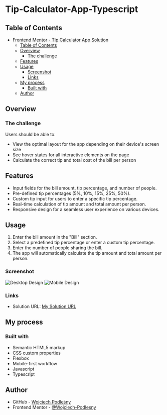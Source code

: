# Tip-Calculator-App-Typescript

## Table of Contents 

- [Frontend Mentor - Tip Calculator App Solution](#frontend-mentor----tip-calculator-app-solution)
  - [Table of Contents](#table-of-contents)
  - [Overview](#overview)
    - [The challenge](#the-challenge)
  - [Features](#features)
  - [Usage](#usage)
    - [Screenshot](#screenshot-)
    - [Links](#links)
  - [My process](#my-process)
    - [Built with](#built-with)
  - [Author](#author)

## Overview 

### The challenge 

Users should be able to:

- View the optimal layout for the app depending on their device's screen size
- See hover states for all interactive elements on the page
- Calculate the correct tip and total cost of the bill per person

## Features 

- Input fields for the bill amount, tip percentage, and number of people.
- Pre-defined tip percentages (5%, 10%, 15%, 25%, 50%).
- Custom tip input for users to enter a specific tip percentage.
- Real-time calculation of tip amount and total amount per person.
- Responsive design for a seamless user experience on various devices.

## Usage 

1. Enter the bill amount in the "Bill" section.
2. Select a predefined tip percentage or enter a custom tip percentage.
3. Enter the number of people sharing the bill.
4. The app will automatically calculate the tip amount and total amount per person.


### Screenshot 

![Desktop Design](./images/Screenshot_Desktop.png)
![Mobile Design](./images/Screenshot_Mobile.png)

### Links 

- Solution URL: [My Solution URL](https://github.com/Wojciech-Podlesny/Tip-Calculator-App-Typescript)

## My process 

### Built with 

- Semantic HTML5 markup
- CSS custom properties
- Flexbox
- Mobile-first workflow
- Javascript
- Typescript

## Author 

- GitHub - [Wojciech Podleśny](https://github.com/Wojciech-Podlesny)
- Frontend Mentor - [@Wojciech-Podlesny](https://www.frontendmentor.io/profile/Wojciech-Podlesny)

